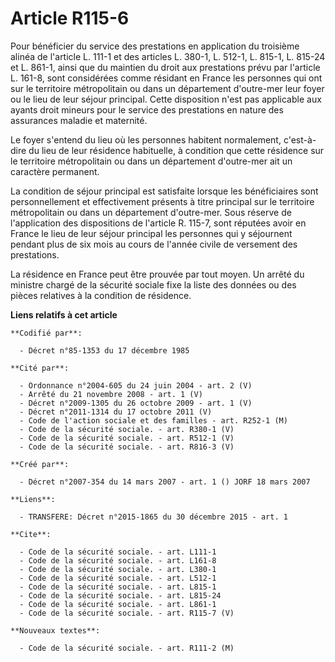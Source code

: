 # Article R115-6

Pour bénéficier du service des prestations en application du troisième alinéa de l'article L. 111-1 et des articles L. 380-1,
L. 512-1, L. 815-1, L. 815-24 et L. 861-1, ainsi que du maintien du droit aux prestations prévu par l'article L. 161-8, sont
considérées comme résidant en France les personnes qui ont sur le territoire métropolitain ou dans un département d'outre-mer
leur foyer ou le lieu de leur séjour principal. Cette disposition n'est pas applicable aux ayants droit mineurs pour le
service des prestations en nature des assurances maladie et maternité.

Le foyer s'entend du lieu où les personnes habitent normalement, c'est-à-dire du lieu de leur résidence habituelle, à
condition que cette résidence sur le territoire métropolitain ou dans un département d'outre-mer ait un caractère permanent.

La condition de séjour principal est satisfaite lorsque les bénéficiaires sont personnellement et effectivement présents à
titre principal sur le territoire métropolitain ou dans un département d'outre-mer. Sous réserve de l'application des
dispositions de l'article R. 115-7, sont réputées avoir en France le lieu de leur séjour principal les personnes qui y
séjournent pendant plus de six mois au cours de l'année civile de versement des prestations.

La résidence en France peut être prouvée par tout moyen. Un arrêté du ministre chargé de la sécurité sociale fixe la liste
des données ou des pièces relatives à la condition de résidence.

**Liens relatifs à cet article**

	**Codifié par**:

	  - Décret n°85-1353 du 17 décembre 1985

	**Cité par**:

	  - Ordonnance n°2004-605 du 24 juin 2004 - art. 2 (V)
	  - Arrêté du 21 novembre 2008 - art. 1 (V)
	  - Décret n°2009-1305 du 26 octobre 2009 - art. 1 (V)
	  - Décret n°2011-1314 du 17 octobre 2011 (V)
	  - Code de l'action sociale et des familles - art. R252-1 (M)
	  - Code de la sécurité sociale. - art. R380-1 (V)
	  - Code de la sécurité sociale. - art. R512-1 (V)
	  - Code de la sécurité sociale. - art. R816-3 (V)

	**Créé par**:

	  - Décret n°2007-354 du 14 mars 2007 - art. 1 () JORF 18 mars 2007

	**Liens**:

	  - TRANSFERE: Décret n°2015-1865 du 30 décembre 2015 - art. 1

	**Cite**:

	  - Code de la sécurité sociale. - art. L111-1
	  - Code de la sécurité sociale. - art. L161-8
	  - Code de la sécurité sociale. - art. L380-1
	  - Code de la sécurité sociale. - art. L512-1
	  - Code de la sécurité sociale. - art. L815-1
	  - Code de la sécurité sociale. - art. L815-24
	  - Code de la sécurité sociale. - art. L861-1
	  - Code de la sécurité sociale. - art. R115-7 (V)

	**Nouveaux textes**:

	  - Code de la sécurité sociale. - art. R111-2 (M)
